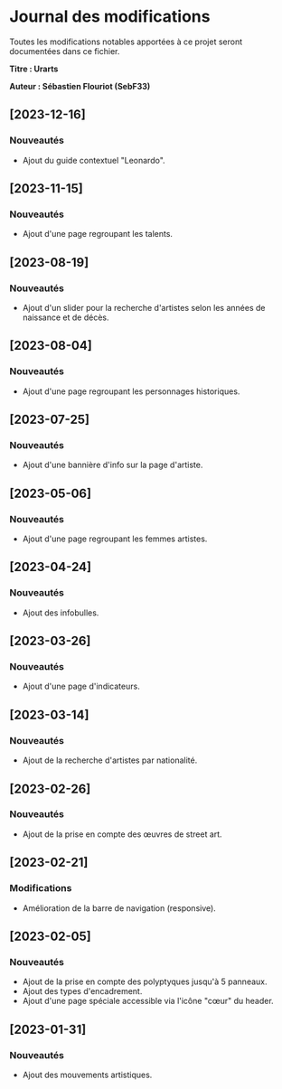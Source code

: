 
# Journal des modifications
Toutes les modifications notables apportées à ce projet seront documentées dans ce fichier.

**Titre : Urarts**

**Auteur : Sébastien Flouriot (SebF33)**

## [2023-12-16]

### Nouveautés
- Ajout du guide contextuel "Leonardo".

## [2023-11-15]

### Nouveautés
- Ajout d'une page regroupant les talents.

## [2023-08-19]

### Nouveautés
- Ajout d'un slider pour la recherche d'artistes selon les années de naissance et de décès.

## [2023-08-04]

### Nouveautés
- Ajout d'une page regroupant les personnages historiques.

## [2023-07-25]

### Nouveautés
- Ajout d'une bannière d'info sur la page d'artiste.

## [2023-05-06]

### Nouveautés
- Ajout d'une page regroupant les femmes artistes.

## [2023-04-24]

### Nouveautés
- Ajout des infobulles.

## [2023-03-26]

### Nouveautés
- Ajout d'une page d'indicateurs.

## [2023-03-14]

### Nouveautés
- Ajout de la recherche d'artistes par nationalité.

## [2023-02-26]

### Nouveautés
- Ajout de la prise en compte des œuvres de street art.

## [2023-02-21]

### Modifications
- Amélioration de la barre de navigation (responsive).

## [2023-02-05]

### Nouveautés
- Ajout de la prise en compte des polyptyques jusqu'à 5 panneaux.
- Ajout des types d'encadrement.
- Ajout d'une page spéciale accessible via l'icône "cœur" du header.

## [2023-01-31]

### Nouveautés
- Ajout des mouvements artistiques.